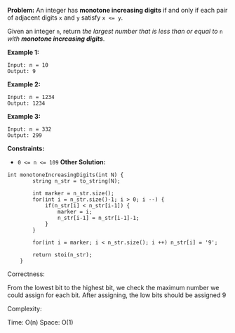 **Problem:**
An integer has **monotone increasing digits** if and only if each pair of adjacent digits `x` and `y` satisfy `x <= y`.

Given an integer `n`, return *the largest number that is less than or equal to* `n` *with **monotone increasing digits***.

 

**Example 1:**

```
Input: n = 10
Output: 9
```

**Example 2:**

```
Input: n = 1234
Output: 1234
```

**Example 3:**

```
Input: n = 332
Output: 299
```

 

**Constraints:**

- `0 <= n <= 109`
**Other Solution:**
```
int monotoneIncreasingDigits(int N) {
        string n_str = to_string(N);
        
        int marker = n_str.size();
        for(int i = n_str.size()-1; i > 0; i --) {
            if(n_str[i] < n_str[i-1]) {
                marker = i;
                n_str[i-1] = n_str[i-1]-1;
            }
        }
        
        for(int i = marker; i < n_str.size(); i ++) n_str[i] = '9';
        
        return stoi(n_str);
    }
```
Correctness:

From the lowest bit to the highest bit, we check the maximum number we could assign for each bit. After assigning, the low bits should be assigned 9

Complexity:

Time: O(n)
Space: O(1)